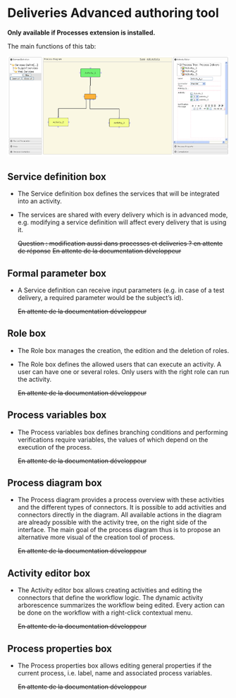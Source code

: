 <!--
parent: Deliveries
created_at: '2011-04-22 09:22:11'
updated_at: '2013-03-13 14:22:09'
authors:
    - 'Jérôme Bogaerts'
contributors:
    - 'Franck Gismondi'
tags:
    - Deliveries
-->

Deliveries Advanced authoring tool
==================================

**Only available if Processes extension is installed.**

The main functions of this tab:

![](../resources/deliveries-advancedauthoring1.png)

Service definition box
----------------------

-   The Service definition box defines the services that will be integrated into an activity.
-   The services are shared with every delivery which is in advanced mode, e.g. modifying a service definition will affect every delivery that is using it.<br/>

    ~~Question : modification aussi dans processes et deliveries ? en attente de réponse~~
    ~~En attente de la documentation développeur~~

Formal parameter box
--------------------

-   A Service definition can receive input parameters (e.g. in case of a test delivery, a required parameter would be the subject’s id).<br/>

    ~~En attente de la documentation développeur~~

Role box
--------

-   The Role box manages the creation, the edition and the deletion of roles.
-   The Role box defines the allowed users that can execute an activity. A user can have one or several roles. Only users with the right role can run the activity.<br/>

    ~~En attente de la documentation développeur~~

Process variables box
---------------------

-   The Process variables box defines branching conditions and performing verifications require variables, the values of which depend on the execution of the process.<br/>

    ~~En attente de la documentation développeur~~

Process diagram box
-------------------

-   The Process diagram provides a process overview with these activities and the different types of connectors. It is possible to add activities and connectors directly in the diagram. All available actions in the diagram are already possible with the activity tree, on the right side of the interface. The main goal of the process diagram thus is to propose an alternative more visual of the creation tool of process.<br/>

    ~~En attente de la documentation développeur~~

Activity editor box
-------------------

-   The Activity editor box allows creating activities and editing the connectors that define the workflow logic. The dynamic activity arborescence summarizes the workflow being edited. Every action can be done on the workflow with a right-click contextual menu.<br/>

    ~~En attente de la documentation développeur~~

Process properties box
----------------------

-   The Process properties box allows editing general properties if the current process, i.e. label, name and associated process variables.<br/>

    ~~En attente de la documentation développeur~~


